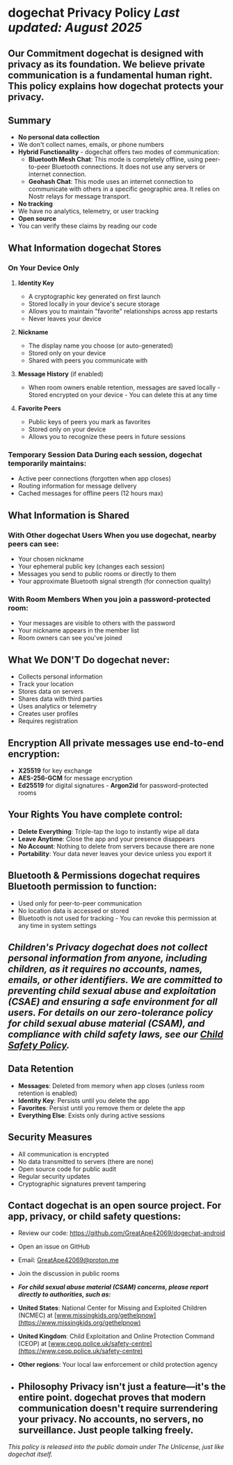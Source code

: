 # dogechat Privacy Policy *Last updated: August 2025* 

## Our Commitment dogechat is designed with privacy as its foundation. We believe private communication is a fundamental human right. This policy explains how dogechat protects your privacy. 

## Summary 
- **No personal data collection**
- We don't collect names, emails, or phone numbers 
- **Hybrid Functionality** - dogechat offers two modes of communication:
  - **Bluetooth Mesh Chat**: This mode is completely offline, using peer-to-peer Bluetooth connections. It does not use any servers or internet connection.
  - **Geohash Chat**: This mode uses an internet connection to communicate with others in a specific geographic area. It relies on Nostr relays for message transport. 
- **No tracking**
- We have no analytics, telemetry, or user tracking
- **Open source**
- You can verify these claims by reading our code


## What Information dogechat Stores 

### On Your Device Only 
1. **Identity Key**
   - A cryptographic key generated on first launch
   - Stored locally in your device's secure storage
   - Allows you to maintain "favorite" relationships across app restarts
   - Never leaves your device

2. **Nickname**
   - The display name you choose (or auto-generated)
   - Stored only on your device
   - Shared with peers you communicate with

3. **Message History** (if enabled)
   - When room owners enable retention, messages are saved locally    - Stored encrypted on your device     - You can delete this at any time

4. **Favorite Peers**
   - Public keys of peers you mark as favorites
   - Stored only on your device
   - Allows you to recognize these peers in future sessions

### Temporary Session Data During each session, dogechat temporarily maintains: 

- Active peer connections (forgotten when app closes)
- Routing information for message delivery
- Cached messages for offline peers (12 hours max)


## What Information is Shared 

### With Other dogechat Users When you use dogechat, nearby peers can see: 
- Your chosen nickname
- Your ephemeral public key (changes each session)
- Messages you send to public rooms or directly to them
- Your approximate Bluetooth signal strength (for connection quality)

### With Room Members When you join a password-protected room: 
- Your messages are visible to others with the password
- Your nickname appears in the member list
- Room owners can see you've joined

## What We DON'T Do dogechat **never**: 
- Collects personal information
- Track your location
- Stores data on servers
- Shares data with third parties
- Uses analytics or telemetry
- Creates user profiles
- Requires registration

## Encryption All private messages use end-to-end encryption: 
- **X25519** for key exchange
- **AES-256-GCM** for message encryption
- **Ed25519** for digital signatures - **Argon2id** for password-protected rooms

## Your Rights You have complete control: 
- **Delete Everything**: Triple-tap the logo to instantly wipe all data
- **Leave Anytime**: Close the app and your presence disappears
- **No Account**: Nothing to delete from servers because there are none
- **Portability**: Your data never leaves your device unless you export it

## Bluetooth & Permissions dogechat requires Bluetooth permission to function: 
- Used only for peer-to-peer communication
- No location data is accessed or stored
- Bluetooth is not used for tracking - You can revoke this permission at any time in system settings


## ***Children's Privacy dogechat does not collect personal information from anyone, including children, as it requires no accounts, names, emails, or other identifiers. We are committed to preventing child sexual abuse and exploitation (CSAE) and ensuring a safe environment for all users. For details on our zero-tolerance policy for child sexual abuse material (CSAM), and compliance with child safety laws, see our [Child Safety Policy](https://greatape42069.github.io/dogechat-android/docs/Child_Safety_Policy).*** 


## Data Retention 

- **Messages**: Deleted from memory when app closes (unless room retention is enabled)
- **Identity Key**: Persists until you delete the app
- **Favorites**: Persist until you remove them or delete the app
- **Everything Else**: Exists only during active sessions

## Security Measures 
- All communication is encrypted
- No data transmitted to servers (there are none)
- Open source code for public audit
- Regular security updates
- Cryptographic signatures prevent tampering


## Contact dogechat is an open source project. For app, privacy, or child safety questions: 
- Review our code: https://github.com/GreatApe42069/dogechat-android
- Open an issue on GitHub
- Email: GreatApe42069@proton.me
- Join the discussion in public rooms

- ***For child sexual abuse material (CSAM) concerns, please report directly to authorities, such as:***

- **United States**: National Center for Missing and Exploited Children (NCMEC) at [www.missingkids.org/gethelpnow](https://www.missingkids.org/gethelpnow)

- **United Kingdom**: Child Exploitation and Online Protection Command (CEOP) at [www.ceop.police.uk/safety-centre](https://www.ceop.police.uk/safety-centre)

- **Other regions**: Your local law enforcement or child protection agency


- ## Philosophy Privacy isn't just a feature—it's the entire point. dogechat proves that modern communication doesn't require surrendering your privacy. No accounts, no servers, no surveillance. Just people talking freely.

*This policy is released into the public domain under The Unlicense, just like dogechat itself.*

